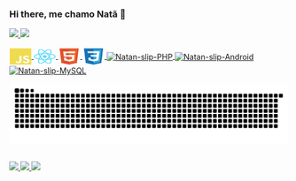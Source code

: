 ### Hi there, me chamo Natã 👋 

<div>
  <a href="https://github.com/Natan-slip">
  <img height="180em" src="https://github-readme-stats.vercel.app/api?username=Natan-slip&show_icons=true&theme=highcontrast&include_all_commits=true&count_private=true"/>
  <img height="180em" src="https://github-readme-stats.vercel.app/api/top-langs/?username=Natan-slip&layout=compact&langs_count=7&theme=highcontrast"/>
</div>
<div style="display: inline_block; align-items: center"><br>
  <img align="center" alt="Natan-slip-Js" height="30" width="40" src="https://raw.githubusercontent.com/devicons/devicon/master/icons/javascript/javascript-plain.svg">
  <img align="center" alt="Natan-slip-React" height="30" width="40" src="https://raw.githubusercontent.com/devicons/devicon/master/icons/react/react-original.svg">
  <img align="center" alt="Natan-slip-HTML" height="30" width="40" src="https://raw.githubusercontent.com/devicons/devicon/master/icons/html5/html5-original.svg">
  <img align="center" alt="Natan-slip-CSS" height="30" width="40" src="https://raw.githubusercontent.com/devicons/devicon/master/icons/css3/css3-original.svg">
  <img align="center" alt="Natan-slip-PHP" height="40" width="40" src="https://image.flaticon.com/icons/png/512/528/528261.png">
  <img align="center" alt="Natan-slip-Android" height="30" width="40" src="https://image.flaticon.com/icons/png/512/518/518705.png">
  <img align="center" alt="Natan-slip-MySQL" height="30" width="40" src="https://image.flaticon.com/icons/png/512/1199/1199128.png">


</div>

 ![Snake animation](https://github.com/juniorcintra/juniorcintra/blob/output/github-contribution-grid-snake.svg)
 
  ##
<div>
  <a href="" target="_blank">
    <img src="https://img.shields.io/badge/LinkedIn-0077B5?style=for-the-badge&logo=linkedin&logoColor=white" />
  </a>
  <a href="natasatorodrigues@hotmail.com" "blank">
    <img src="https://img.shields.io/badge/Gmail-D14836?style=for-the-badge&logo=gmail&logoColor=white" />
  </a>
  <a href="https://www.instagram.com/natan.sato" "blank">
    <img src="https://img.shields.io/badge/Instagram-E4405F?style=for-the-badge&logo=instagram&logoColor=white" />
  </a>
</div>

